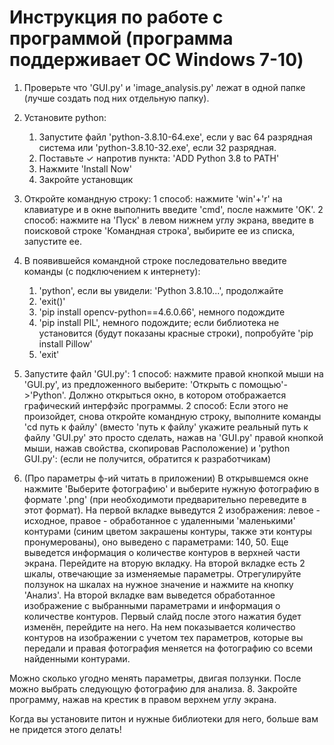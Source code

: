# Инструкция по работе с программой (программа поддерживает ОС Windows 7-10)

1. Проверьте что 'GUI.py' и 'image_analysis.py' лежат в одной папке (лучше создать под них отдельную папку).
2. Установите python:
	1) Запустите файл 'python-3.8.10-64.exe', если у вас 64 разрядная система или 'python-3.8.10-32.exe', если 32 разрядная.
	2) Поставьте ✓ напротив пункта: 'ADD Python 3.8 to PATH'
	3) Нажмите 'Install Now'
	4) Закройте установщик
4. Откройте командную строку:
	1 способ: нажмите 'win'+'r' на клавиатуре и в окне выполнить введите 'cmd', после нажмите 'OK'.
	2 способ: нажмите на 'Пуск' в левом нижнем углу экрана, введите в поисковой строке 'Командная строка', выбирите ее из списка, запустите ее.
5. В появившейся командной строке последовательно введите команды (с подключением к интернету):
	1) 'python', если вы увидели: 'Python 3.8.10...', продолжайте
	2) 'exit()'
	3) 'pip install opencv-python==4.6.0.66', немного подождите
	4) 'pip install PIL', немного подождите; если библиотека не установится (будут показаны красные строки), попробуйте 'pip install Pillow'
	5) 'exit'
6. Запустите файл 'GUI.py': 
	1 способ: нажмите правой кнопкой мыши на 'GUI.py', из предложенного выберите: 'Открыть с помощью'->'Python'. Должно открыться окно, в котором отображается графический интерфэйс программы.
	2 способ: Если этого не произойдет, снова откройте командную строку, выполните команды 'cd путь к файлу' (вместо 'путь к файлу' укажите реальный путь к файлу 'GUI.py' это просто сделать, нажав на 'GUI.py' правой кнопкой мыши, нажав свойства, скопировав Расположение) и 'python GUI.py':
	(если не получится, обратится к разработчикам)

7. (Про параметры ф-ий читать в приложении) В открывшемся окне нажмите 'Выберите фотографию' и выберите нужную фотографию в формате '.png' (при необходимоти предварительно переведите в этот формат). 
На первой вкладке выведутся 2 изображения: левое - исходное, правое - обработанное с удаленными 'маленькими' контурами (синим цветом закрашены контуры, также эти контуры пронумерованы), оно выведено с параметрами: 140, 50. 
Еще выведется информация о количестве контуров в верхней части экрана.
Перейдите на вторую вкладку.
На второй вкладке есть 2 шкалы, отвечающие за изменяемые параметры. Отрегулируйте ползунок на шкалах на нужное значение и нажмите на кнопку 'Анализ'. 
На второй вкладке вам выведется обработанное изображение с выбранными параметрами и информация о количестве контуров. 
Первый слайд после этого нажатия будет изменён, перейдите на него. 
На нем показывается количество контуров на изображении с учетом тех параметров, которые вы передали и правая фотография меняется на фотографию со всеми найденными контурами.

Можно сколько угодно менять параметры, двигая ползунки. После можно выбрать следующую фотографию для анализа.
8. Закройте программу, нажав на крестик в правом верхнем углу экрана.


Когда вы установите питон и нужные библиотеки для него, больше вам не придется этого делать!

